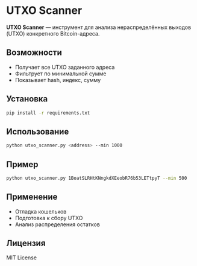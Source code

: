 # UTXO Scanner

**UTXO Scanner** — инструмент для анализа нераспределённых выходов (UTXO) конкретного Bitcoin-адреса.

## Возможности

- Получает все UTXO заданного адреса
- Фильтрует по минимальной сумме
- Показывает hash, индекс, сумму

## Установка

```bash
pip install -r requirements.txt
```

## Использование

```bash
python utxo_scanner.py <address> --min 1000
```

## Пример

```bash
python utxo_scanner.py 1BoatSLRHtKNngkdXEeobR76b53LETtpyT --min 500
```

## Применение

- Отладка кошельков
- Подготовка к сбору UTXO
- Анализ распределения остатков

## Лицензия

MIT License
